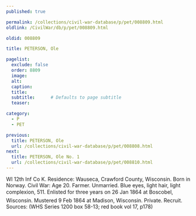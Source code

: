 ```yaml
---
published: true

permalink: /collections/civil-war-database/p/pet/008809.html
oldlink: /CivilWar/db/p/pet/008809.html

oldid: 008809

title: PETERSON, Ole

pagelist:
  exclude: false
  order: 8809
  image: 
  alt:
  caption:
  title:
  subtitle:      # Defaults to page subtitle
  teaser:

category: 
  - P 
  - PET

previous:
  title: PETERSON, Ole
  url: /collections/civil-war-database/p/pet/008808.html  
next:
  title: PETERSON, Ole No. 1
  url: /collections/civil-war-database/p/pet/008810.html   
---
```

WI 12th Inf Co K. Residence: Wauseca, Crawford County, Wisconsin. Born in Norway. Civil War: Age 20. Farmer. Unmarried. Blue eyes, light hair, light complexion, 5&#146;11&#148;. Enlisted for three years on 26 Jan 1864 at Boscobel, Wisconsin. Mustered 9 Feb 1864 at Madison, Wisconsin. Private. Recruit. Sources: (WHS Series 1200 box 58-13; red book vol 17, p178)